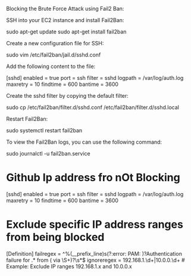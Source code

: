Blocking the Brute Force Attack using Fail2 Ban:

SSH into your EC2 instance and install Fail2Ban: 

sudo apt-get update
sudo apt-get install fail2ban


Create a new configuration file for SSH:

sudo vim  /etc/fail2ban/jail.d/sshd.conf

Add the following content to the file:

[sshd]
enabled = true
port = ssh
filter = sshd
logpath = /var/log/auth.log
maxretry = 10
findtime = 600
bantime = 3600


Create the sshd filter by copying the default filter:

sudo cp /etc/fail2ban/filter.d/sshd.conf /etc/fail2ban/filter.d/sshd.local

Restart Fail2Ban:

sudo systemctl restart fail2ban

To view the Fail2Ban logs, you can use the following command:

sudo journalctl -u fail2ban.service


# Github Ip address fro nOt Blocking
[sshd]
enabled = true
port = ssh
filter = sshd
logpath = /var/log/auth.log
maxretry = 10
findtime = 600
bantime = 3600

# Exclude specific IP address ranges from being blocked
[Definition]
failregex = ^%(__prefix_line)s(?:error: PAM: )?Authentication failure for .* from <HOST>( via \S+)?\s*$
ignoreregex = 192\.168\.1\.\d+|10\.0\.0\.\d+  # Example: Exclude IP ranges 192.168.1.x and 10.0.0.x
